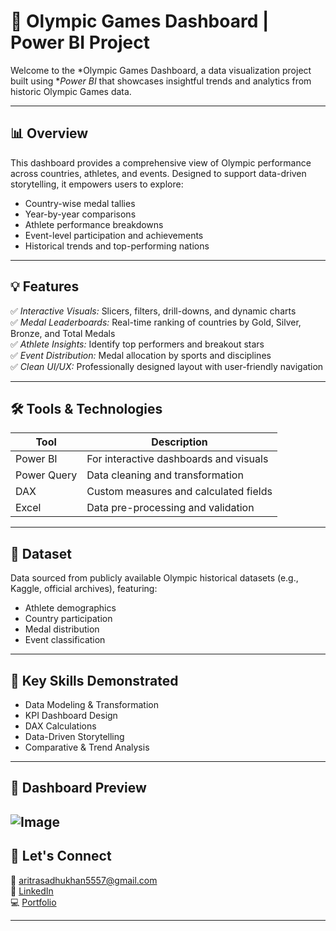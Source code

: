 # 🏅 Olympic Games Dashboard | Power BI Project

Welcome to the *Olympic Games Dashboard, a data visualization project built using **Power BI* that showcases insightful trends and analytics from historic Olympic Games data.

---

## 📊 Overview

This dashboard provides a comprehensive view of Olympic performance across countries, athletes, and events. Designed to support data-driven storytelling, it empowers users to explore:

- Country-wise medal tallies
- Year-by-year comparisons
- Athlete performance breakdowns
- Event-level participation and achievements
- Historical trends and top-performing nations

---

## 💡 Features

✅ *Interactive Visuals:* Slicers, filters, drill-downs, and dynamic charts  
✅ *Medal Leaderboards:* Real-time ranking of countries by Gold, Silver, Bronze, and Total Medals  
✅ *Athlete Insights:* Identify top performers and breakout stars  
✅ *Event Distribution:* Medal allocation by sports and disciplines  
✅ *Clean UI/UX:* Professionally designed layout with user-friendly navigation

---

## 🛠 Tools & Technologies

| Tool        | Description                            |
|-------------|----------------------------------------|
| Power BI    | For interactive dashboards and visuals |
| Power Query | Data cleaning and transformation       |
| DAX         | Custom measures and calculated fields  |
| Excel       | Data pre-processing and validation     |

---

## 📁 Dataset

Data sourced from publicly available Olympic historical datasets (e.g., Kaggle, official archives), featuring:
- Athlete demographics
- Country participation
- Medal distribution
- Event classification

---

## 🧠 Key Skills Demonstrated

- Data Modeling & Transformation  
- KPI Dashboard Design  
- DAX Calculations  
- Data-Driven Storytelling  
- Comparative & Trend Analysis  

---

## 📸 Dashboard Preview

![Image](https://github.com/user-attachments/assets/706846fb-3671-4ea2-aa7c-4020822e5849)
---



## 🤝 Let's Connect

📧 aritrasadhukhan5557@gmail.com  
🔗 [LinkedIn](https://www.linkedin.com/in/aritrasadhukhan)  
💻 [Portfolio](https://github.com/AritraSadhukhan)

---
